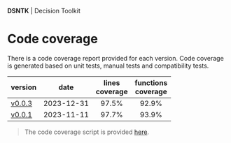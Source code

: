 **DSNTK** | Decision Toolkit

# Code coverage

There is a code coverage report provided for each version.
Code coverage is generated based on unit tests, manual tests and compatibility tests.

| version                |    date    | lines<br/>coverage | functions<br/>coverage |
|------------------------|:----------:|:------------------:|:----------------------:|
| [v0.0.3](./2023-12-31) | 2023-12-31 |       97.5%        |         92.9%          |
| [v0.0.1](./2023-11-11) | 2023-11-11 |       97.7%        |         93.9%          |

> The code coverage script is provided [here](https://github.com/dsntk/dsntk-rs/blob/main/coverage.sh).
